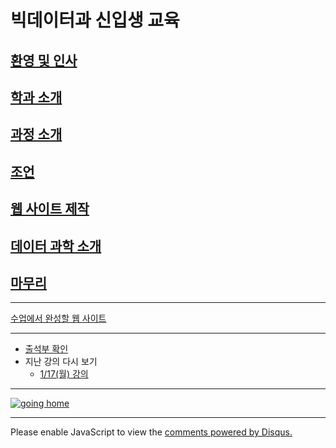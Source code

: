 # 빅데이터과 신입생 교육

## [환영 및 인사](./1_greetings.md)
## [학과 소개](./2_big_data.md)
## [과정 소개](./3_course.md)
## [조언](./4_advice.md)
## [웹 사이트 제작](./5_website.md)
## [데이터 과학 소개](./6_visualize_data.md)
## [마무리](./7_epilog.md)

---

[수업에서 완성할 웹 사이트](https://logistex.github.io/test0100/)

---
- [출석부 확인](https://docs.google.com/spreadsheets/d/1Bx5xXdcmkvvaHV0e-xrcyFfQGbgV5OEA/edit#gid=1170848314)
- 지난 강의 다시 보기  
  - [1/17(월) 강의](https://youtu.be/MvrUaOE7tzA)

---

[![going home](https://user-images.githubusercontent.com/10287629/104793991-511fcd80-57e8-11eb-86c8-27356c8dd83d.png)](https://logistex.github.io/smart_IT/)

---

<p stylle="margin-top:50px">
    <div id="disqus_thread" stylle="margin-top:100px"></div>
<script>

/**
*  RECOMMENDED CONFIGURATION VARIABLES: EDIT AND UNCOMMENT THE SECTION BELOW TO INSERT DYNAMIC VALUES FROM YOUR PLATFORM OR CMS.
*  LEARN WHY DEFINING THESE VARIABLES IS IMPORTANT: https://disqus.com/admin/universalcode/#configuration-variables*/
/*
var disqus_config = function () {
this.page.url = PAGE_URL;  // Replace PAGE_URL with your page's canonical URL variable
this.page.identifier = PAGE_IDENTIFIER; // Replace PAGE_IDENTIFIER with your page's unique identifier variable
};
*/
(function() { // DON'T EDIT BELOW THIS LINE
var d = document, s = d.createElement('script');
s.src = 'https://WEB1-2.disqus.com/embed.js';
s.setAttribute('data-timestamp', +new Date());
(d.head || d.body).appendChild(s);
})();
</script>
<noscript>Please enable JavaScript to view the <a href="https://disqus.com/?ref_noscript">comments powered by Disqus.</a></noscript>
</p>
